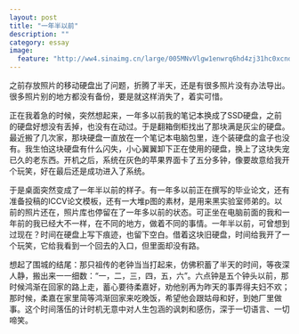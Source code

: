 ```yaml
---
layout: post
title: "一年半以前"
description: ""
category: essay 
image:
  feature: "http://ww4.sinaimg.cn/large/005MNvVlgw1enwrq6hd4zj31hc0xcnd0.jpg"
---
```

之前存放照片的移动硬盘出了问题，折腾了半天，还是有很多照片没有办法导出。很多照片别的地方都没有备份，要是就这样消失了，着实可惜。

正在我着急的时候，突然想起来，一年多以前我的笔记本换成了SSD硬盘，之前的硬盘好想没有丢掉，也没有在动过。于是翻箱倒柜找出了那块满是灰尘的硬盘。最近搬了几次家，那块硬盘一直放在一个笔记本电脑包里，连个装硬盘的盒子也没有。我生怕这块硬盘有什么闪失，小心翼翼卸下正在使用的硬盘，换上了这块失宠已久的老东西。开机之后，系统在灰色的苹果界面卡了五分多钟，像要故意给我开个玩笑，好在最后还是成功进入了系统。

于是桌面突然变成了一年半以前的样子。有一年多以前正在撰写的毕业论文，还有准备投稿的ICCV论文模板，还有一大堆p图的素材，是用来黑实验室师弟的。以前的照片还在，照片库也停留在了一年多以前的状态。可正坐在电脑前面的我和一年前的我已经大不一样，在不同的地方，做着不同的事情。一年半以前，可曾想到过现在？时间在硬盘上写下痕迹，也留下空白。借着这块旧硬盘，时间给我开了一个玩笑，它给我看到一个回去的入口，但里面却没有路。

想起了围城的结尾：那只祖传的老钟当当打起来，仿佛积蓄了半天的时间，等夜深人静，搬出来一一细数：“一，二，三，四，五，六”。六点钟是五个钟头以前，那时候鸿渐在回家的路上走，蓄心要待柔嘉好，劝他别再为昨天的事弄得夫妇不欢；那时候，柔嘉在家里简等鸿渐回家来吃晚饭，希望他会跟姑母和好，到她厂里做事。这个时间落伍的计时机无意中对人生包涵的讽刺和感伤，深于一切语言、一切啼笑。 

